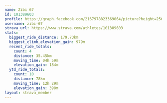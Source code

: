```yaml
---
name: Zibi 67
id: 101389603
profile: https://graph.facebook.com/2167978823369064/picture?height=256&width=256
username: zibi-67
strava_url: https://www.strava.com/athletes/101389603
stats:
  biggest_ride_distance: 179.73km
  biggest_climb_elevation_gain: 979m
  recent_ride_totals:
    count: 4
    distance: 35.45km
    moving_time: 04h 59m
    elevation_gain: 184m
  ytd_ride_totals:
    count: 10
    distance: 78km
    moving_time: 12h 29m
    elevation_gain: 398m
layout: strava_member
--- 
```

